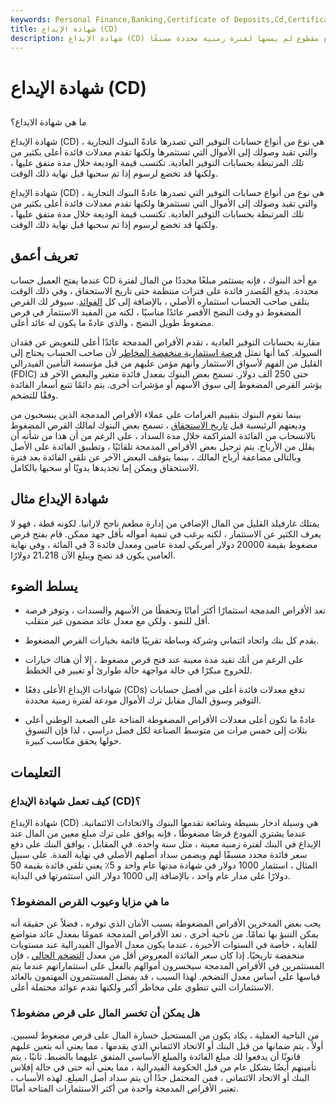 ```yaml
---
keywords: Personal Finance,Banking,Certificate of Deposits,Cd,Certificate of Deposit,Interest,Interest Rates,Investing
title: شهادة الإيداع (CD)
description: شهادة الإيداع (CD) هي منتج مصرفي يربح فائدة على وديعة بمبلغ مقطوع لم يمسها لفترة زمنية محددة مسبقًا.
---
```


# شهادة الإيداع (CD)
##

ما هي شهادة الايداع؟

شهادة الإيداع (CD) هي نوع من أنواع حسابات التوفير التي تصدرها عادةً البنوك التجارية ، والتي تقيد وصولك إلى الأموال التي تستثمرها ولكنها تقدم معدلات فائدة أعلى بكثير من تلك المرتبطة بحسابات التوفير العادية. تكتسب قيمة الوديعة خلال مدة متفق عليها ، ولكنها قد تخضع لرسوم إذا تم سحبها قبل نهاية ذلك الوقت.

شهادة الإيداع (CD) هي نوع من أنواع حسابات التوفير التي تصدرها عادةً البنوك التجارية ، والتي تقيد وصولك إلى الأموال التي تستثمرها ولكنها تقدم معدلات فائدة أعلى بكثير من تلك المرتبطة بحسابات التوفير العادية. تكتسب قيمة الوديعة خلال مدة متفق عليها ، ولكنها قد تخضع لرسوم إذا تم سحبها قبل نهاية ذلك الوقت.

## تعريف أعمق

عندما يفتح العميل حساب CD مع أحد البنوك ، فإنه يستثمر مبلغًا محددًا من المال لفترة محددة. يدفع المُصدر فائدة على فترات منتظمة حتى تاريخ الاستحقاق ، وفي ذلك الوقت يتلقى صاحب الحساب استثماره الأصلي ، بالإضافة إلى كل [الفوائد](/interest). سيوفر لك القرص المضغوط ذو وقت النضج الأقصر عائدًا مناسبًا ، لكنه من المفيد الاستثمار في قرص مضغوط طويل النضج ، والذي عادةً ما يكون له عائد أعلى.

مقارنة بحسابات التوفير العادية ، تقدم الأقراص المدمجة عائدًا أعلى للتعويض عن فقدان السيولة. كما أنها تمثل [فرصة استثمارية منخفضة المخاطر](/investmentincome) لأن صاحب الحساب يحتاج إلى القليل من الفهم لأسواق الاستثمار وأنهم مؤمن عليهم من قبل مؤسسة التأمين الفيدرالي (FDIC) حتى 250 ألف دولار. تسمح بعض البنوك بمعدل فائدة متغير والبعض الآخر قد يؤشر القرص المضغوط إلى سوق الأسهم أو مؤشرات أخرى. يتم دائمًا تتبع أسعار الفائدة وفقًا للتضخم.

بينما تقوم البنوك بتقييم الغرامات على عملاء الأقراص المدمجة الذين ينسحبون من وديعتهم الرئيسية قبل [تاريخ الاستحقاق](/maturitydate) ، تسمح بعض البنوك لمالك القرص المضغوط بالانسحاب من الفائدة المتراكمة خلال مدة السداد ، على الرغم من أن هذا من شأنه أن يقلل من الأرباح. يتم ترحيل بعض الأقراص المدمجة تلقائيًا ، وتطبيق الفائدة على الأصل وبالتالي مضاعفة أرباح المالك ، بينما يتوقف البعض الآخر عن تلقي الفائدة بعد فترة الاستحقاق ويمكن إما تجديدها يدويًا أو سحبها بالكامل.

## شهادة الإيداع مثال

يمتلك غارفيلد القليل من المال الإضافي من إدارة مطعم ناجح لازانيا. لكونه قطة ، فهو لا يعرف الكثير عن الاستثمار ، لكنه يرغب في تنمية أمواله بأقل جهد ممكن. قام بفتح قرص مضغوط بقيمة 20000 دولار أمريكي لمدة عامين ومعدل فائدة 3 في المائة ، وفي نهاية العامين يكون قد نضج ويبلغ الآن 21،218 دولارًا.

## يسلط الضوء

- تعد الأقراص المدمجة استثمارًا أكثر أمانًا وتحفظًا من الأسهم والسندات ، وتوفر فرصة أقل للنمو ، ولكن مع معدل عائد مضمون غير متقلب.

- يقدم كل بنك واتحاد ائتماني وشركة وساطة تقريبًا قائمة بخيارات القرص المضغوط.

- على الرغم من أنك تقيد مدة معينة عند فتح قرص مضغوط ، إلا أن هناك خيارات للخروج مبكرًا في حالة مواجهة حالة طوارئ أو تغيير في الخطط.

- شهادات الإيداع الأعلى دفعًا (CDs) تدفع معدلات فائدة أعلى من أفضل حسابات التوفير وسوق المال مقابل ترك الأموال مودعة لفترة زمنية محددة.

- عادةً ما تكون أعلى معدلات الأقراص المضغوطة المتاحة على الصعيد الوطني أعلى بثلاث إلى خمس مرات من متوسط الصناعة لكل فصل دراسي ، لذا فإن التسوق حولها يحقق مكاسب كبيرة.

## التعليمات

### كيف تعمل شهادة الإيداع (CD)؟

شهادة الإيداع (CD) هي وسيلة ادخار بسيطة وشائعة تقدمها البنوك والاتحادات الائتمانية. عندما يشتري المودع قرصًا مضغوطًا ، فإنه يوافق على ترك مبلغ معين من المال عند الإيداع في البنك لفترة زمنية معينة ، مثل سنة واحدة. في المقابل ، يوافق البنك على دفع سعر فائدة محدد مسبقًا لهم ويضمن سداد أصلهم الأصلي في نهاية المدة. على سبيل المثال ، استثمار 1000 دولار في شهادة مدتها عام واحد و 5٪ يعني تلقي فائدة بقيمة 50 دولارًا على مدار عام واحد ، بالإضافة إلى 1000 دولار التي استثمرتها في البداية.

### ما هي مزايا وعيوب القرص المضغوط؟

يحب بعض المدخرين الأقراص المضغوطة بسبب الأمان الذي توفره ، فضلاً عن حقيقة أنه يمكن التنبؤ بها تمامًا. من ناحية أخرى ، تعد الأقراص المدمجة عمومًا بمعدل عائد متواضع للغاية ، خاصة في السنوات الأخيرة ، عندما يكون معدل الأموال الفيدرالية عند مستويات منخفضة تاريخيًا. إذا كان سعر الفائدة المعروض أقل من معدل [التضخم الحالي](/inflation) ، فإن المستثمرين في الأقراص المدمجة سيخسرون أموالهم بالفعل على استثماراتهم عندما يتم قياسها على أساس معدل التضخم. لهذا السبب ، قد يفضل المستثمرون المهتمون بالعائد الاستثمارات التي تنطوي على مخاطر أكبر ولكنها تقدم عوائد محتملة أعلى.

### هل يمكن أن تخسر المال على قرص مضغوط؟

من الناحية العملية ، يكاد يكون من المستحيل خسارة المال على قرص مضغوط لسببين. أولاً ، يتم ضمانها من قبل البنك أو الاتحاد الائتماني الذي يقدمها ، مما يعني أنه يتعين عليهم قانونًا أن يدفعوا لك مبلغ الفائدة والمبلغ الأساسي المتفق عليهما بالضبط. ثانيًا ، يتم تأمينهم أيضًا بشكل عام من قبل الحكومة الفيدرالية ، مما يعني أنه حتى في حالة إفلاس البنك أو الاتحاد الائتماني ، فمن المحتمل جدًا أن يتم سداد أصل المبلغ. لهذه الأسباب ، تعتبر الأقراص المدمجة واحدة من أكثر الاستثمارات المتاحة أمانًا.

